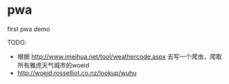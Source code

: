 # pwa
first pwa demo

TODO: 

* 根据 http://www.imeihua.net/tool/weathercode.aspx 去写一个爬虫，爬取所有雅虎天气城市的woeid
* http://woeid.rosselliot.co.nz/lookup/wuhu